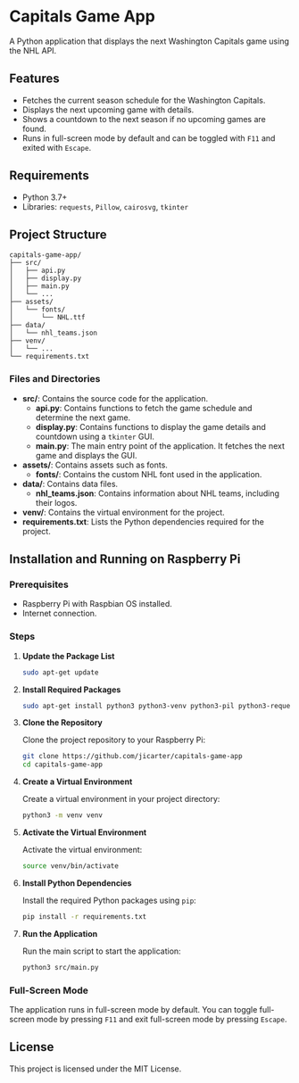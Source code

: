 # Capitals Game App

A Python application that displays the next Washington Capitals game using the NHL API.

## Features
- Fetches the current season schedule for the Washington Capitals.
- Displays the next upcoming game with details.
- Shows a countdown to the next season if no upcoming games are found.
- Runs in full-screen mode by default and can be toggled with `F11` and exited with `Escape`.

## Requirements
- Python 3.7+
- Libraries: `requests`, `Pillow`, `cairosvg`, `tkinter`

## Project Structure

```
capitals-game-app/
├── src/
│   ├── api.py
│   ├── display.py
│   ├── main.py
│   └── ...
├── assets/
│   └── fonts/
│       └── NHL.ttf
├── data/
│   └── nhl_teams.json
├── venv/
│   └── ...
└── requirements.txt
```

### Files and Directories

- **src/**: Contains the source code for the application.
  - **api.py**: Contains functions to fetch the game schedule and determine the next game.
  - **display.py**: Contains functions to display the game details and countdown using a `tkinter` GUI.
  - **main.py**: The main entry point of the application. It fetches the next game and displays the GUI.
- **assets/**: Contains assets such as fonts.
  - **fonts/**: Contains the custom NHL font used in the application.
- **data/**: Contains data files.
  - **nhl_teams.json**: Contains information about NHL teams, including their logos.
- **venv/**: Contains the virtual environment for the project.
- **requirements.txt**: Lists the Python dependencies required for the project.

## Installation and Running on Raspberry Pi

### Prerequisites

- Raspberry Pi with Raspbian OS installed.
- Internet connection.

### Steps

1. **Update the Package List**

   ```sh
   sudo apt-get update
   ```

2. **Install Required Packages**

   ```sh
   sudo apt-get install python3 python3-venv python3-pil python3-requests python3-tk
   ```

3. **Clone the Repository**

   Clone the project repository to your Raspberry Pi:

   ```sh
   git clone https://github.com/jicarter/capitals-game-app
   cd capitals-game-app
   ```

4. **Create a Virtual Environment**

   Create a virtual environment in your project directory:

   ```sh
   python3 -m venv venv
   ```

5. **Activate the Virtual Environment**

   Activate the virtual environment:

   ```sh
   source venv/bin/activate
   ```

6. **Install Python Dependencies**

   Install the required Python packages using `pip`:

   ```sh
   pip install -r requirements.txt
   ```

7. **Run the Application**

   Run the main script to start the application:

   ```sh
   python3 src/main.py
   ```

### Full-Screen Mode

The application runs in full-screen mode by default. You can toggle full-screen mode by pressing `F11` and exit full-screen mode by pressing `Escape`.

## License

This project is licensed under the MIT License.